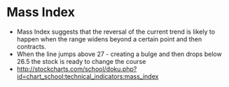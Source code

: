 # Mass Index

* Mass Index suggests that the reversal of the current trend is likely to happen when the range widens beyond a certain point and then contracts.
* When the line jumps above 27 - creating a bulge and then drops below 26.5 the stock is ready to change the course
* http://stockcharts.com/school/doku.php?id=chart_school:technical_indicators:mass_index
